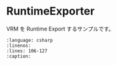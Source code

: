 # RuntimeExporter

VRM を Runtime Export するサンプルです。

```{gitinclude} v0.87.0 Assets/VRM_Samples/RuntimeExporterSample/VRMRuntimeExporter.cs
:language: csharp
:linenos:
:lines: 106-127
:caption:
```
